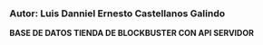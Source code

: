### Autor: Luis Danniel Ernesto Castellanos Galindo

**BASE DE DATOS TIENDA DE BLOCKBUSTER CON API SERVIDOR**

